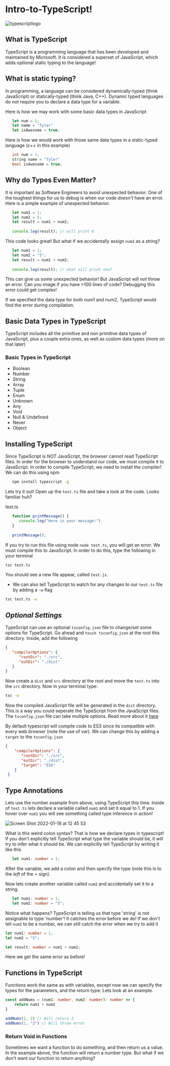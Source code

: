 # Intro-to-TypeScript!

![typescriptlogo](https://user-images.githubusercontent.com/78386402/149967909-00f401ba-b16e-4e93-b308-2e59f8d21df7.png)

## What is TypeScript

TypeScript is a programming language that has been developed and maintained by Microsoft. It is considered a superset of JavaScript, which adds optional static typing to the language! 

## What is static typing? 

In programming, a language can be considered dynamically-typed (think JavaScript) or statically-typed (think Java, C++). Dynamic typed languages do not require you to declare a data type for a variable.

Here is how we may work with some basic data types in JavaScript

```js
   let num = 1;
   let name = "Tyler"
   let isAwesome = true;
```

Here is how we would work with those same data types in a static-typed language (c++ in this example)

```cpp
   int num = 1;
   string name = "Tyler"
   bool isAwesome = true;
```

## Why do Types Even Matter?

It is important as Software Engineers to avoid unexpected behavior. One of the toughest things for us to debug is when our code *doesn't* have an error. Here is a simple example of unexpected behavior.

```js
   let num1 = 1;
   let num2 = 5;
   let result = num1 + num2;
   
   console.log(result); // will print 6
```

This code looks great! But what if we accidentally assign `num2` as a string?

```js
   let num1 = 1;
   let num2 = "5";
   let result = num1 + num2;
   
   console.log(result); // what will print now?
```

This can give us some unexpected behavior! But JavaScript will *not* throw an error. Can you image if you have >100 lines of code? Debugging this error could get complex!

If we specified the data type for both num1 and num2, TypeScript would find the error during compilation.

## Basic Data Types in TypeScript

TypeScript includes all the primitive and non primitive data types of JavaScript, plus a couple extra ones, as well as custom data types (more on that later)

### Basic Types in TypeScript
* Boolean
* Number
* String
* Array
* Tuple
* Enum
* Unknown
* Any
* Void
* Null & Undefined
* Never
* Object

## Installing TypeScript

Since TypeScript is *NOT* JavaScript, the browser cannot read TypeScript files. In order for the browser to understand our code, we must compile it to JavaScript. In order to compile TypeScript, we need to install the compiler! We can do this using npm
```zsh
   npm install typescript -g
```

Lets try it out! Open up the `test.ts` file and take a look at the code. Looks familiar huh?

test.ts
```ts
   function printMessage() {
      console.log("Here is your message!")
   }
   
   printMessage();
```

If you try to run this file using node `node test.ts`, you will get an error. We must compile this to JavaScript. In order to do this, type the following in your terminal

```zsh
tsc test.ts
```

You should see a new file appear, called `test.js`.

* We can also tell TypeScript to watch for any changes to our `test.ts` file by adding a `-w` flag
```zsh
tsc test.ts -w
```

## *Optional Settings*

TypeScript can use an optional `tsconfig.json` file to change/set some options for TypeScript. Go ahead and `touch tsconfig.json` at the root this directory. Inside, add the following

```json
{
   "compilerOptions": {
      "rootDir": "./src",
      "outDir": "./dist"
   }
}
```

Now create a `dist` and `src` directory at the root and move the `test.ts` into the `src` directory. Now in your terminal type:
```zsh
tsc -w
```
Now the compiled JavaScript file will be generated in the `dist` directory. This is a way you could seperate the TypeScript from the JavaScript files. The `tsconfig.json` file can take multiple options. Read more about it [here](https://www.typescriptlang.org/docs/handbook/tsconfig-json.html)

By default typescript will compile code to ES3 since its compatible with every web browser (note the use of var). We can change this by adding a `target` to the `tsconfig.json`

```json
{
    "compilerOptions": {
       "rootDir": "./src",
       "outDir": "./dist",
       "target": "ES6"
    }
 }
```

## Type Annotations

Lets use the number example from above, using TypeScript this time. Inside of `test.ts` lets declare a variable called `num1` and set it equal to 1. If you hover over `num1` you will see something called type inference in action! 

![Screen Shot 2022-01-18 at 12 45 53](https://user-images.githubusercontent.com/78386402/149990691-7301c607-5978-4747-956e-d81c22bf4ee0.png)

What is this weird colon syntax? That is how we declare types in typescript! If you don't explicitly tell TypeScript what type the variable should be, it will try to infer what it should be. We can explicitly tell TypeScript by writing it like this
```ts
   let num1: number = 1;
```

After the variable, we add a colon and then specify the type (note this is to the *left* of the = sign). 

Now lets create another variable called `num2` and accidentally set it to a string.

```ts
   let num1: number = 1;
   let num2: number = "5";
```

Notice what happens? TypeScript is telling us that type 'string' is not assignable to type 'number'! It catches the error before we do! If we don't tell `num2` to be a number, we can still catch the error when we try to add it

```ts
let num1: number = 1;
let num2 = "5";

let result: number = num1 + num2;
```

Here we get the same error as before!


## Functions in TypeScript

Functions work the same as with variables, except now we can specify the types for the parameters, and the return type. Lets look at an example.

```ts
const addNums = (num1: number, num2: number): number => {
    return num1 + num2
}

addNums(1, 2) // Will return 3
addNums(1, "2") // Will throw error
```

### Return Void in Functions

Sometimes we want a function to do something, and then return us a value. In the example above, the function will return a number type. But what if we don't want our function to return anything?
